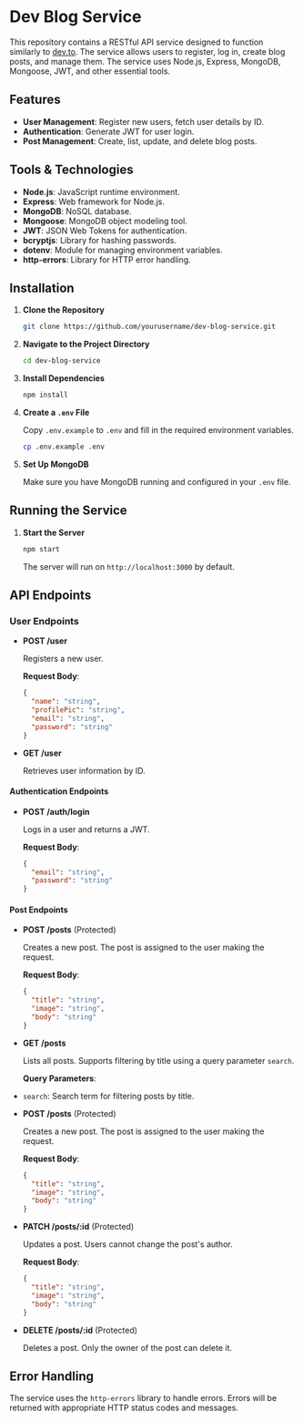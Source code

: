 # Dev Blog Service

This repository contains a RESTful API service designed to function similarly to [dev.to](http://dev.to). The service allows users to register, log in, create blog posts, and manage them. The service uses Node.js, Express, MongoDB, Mongoose, JWT, and other essential tools.

## Features

- **User Management**: Register new users, fetch user details by ID.
- **Authentication**: Generate JWT for user login.
- **Post Management**: Create, list, update, and delete blog posts.

## Tools & Technologies

- **Node.js**: JavaScript runtime environment.
- **Express**: Web framework for Node.js.
- **MongoDB**: NoSQL database.
- **Mongoose**: MongoDB object modeling tool.
- **JWT**: JSON Web Tokens for authentication.
- **bcryptjs**: Library for hashing passwords.
- **dotenv**: Module for managing environment variables.
- **http-errors**: Library for HTTP error handling.

## Installation

1. **Clone the Repository**

    ```bash
    git clone https://github.com/yourusername/dev-blog-service.git
    ```
  

2. **Navigate to the Project Directory**

    ```bash
    cd dev-blog-service
    ```

3. **Install Dependencies**

    ```bash
    npm install
    ```

4. **Create a `.env` File**

    Copy `.env.example` to `.env` and fill in the required environment variables.

    ```bash
    cp .env.example .env
    ```

5. **Set Up MongoDB**

    Make sure you have MongoDB running and configured in your `.env` file.

## Running the Service

1. **Start the Server**

    ```bash
    npm start
    ```

    The server will run on `http://localhost:3000` by default.

## API Endpoints

### User Endpoints

- **POST /user**
  
  Registers a new user.
  
  **Request Body**:
  ```json
  {
    "name": "string",
    "profilePic": "string",
    "email": "string",
    "password": "string"
  }
    ```  


- **GET /user**

  Retrieves user information by ID.

#### Authentication Endpoints

- **POST /auth/login**

  Logs in a user and returns a JWT.

  **Request Body**:
  ```json
  {
    "email": "string",
    "password": "string"
  }
  ```

  
#### Post Endpoints

- **POST /posts** (Protected)

  Creates a new post. The post is assigned to the user making the request.

  **Request Body**:
  ```json
  {
    "title": "string",
    "image": "string",
    "body": "string"
  }
  ```

 - **GET /posts**

    Lists all posts. Supports filtering by title using a query parameter `search`.

     **Query Parameters**:
  - `search`: Search term for filtering posts by title.

- **POST /posts** (Protected)

  Creates a new post. The post is assigned to the user making the request.

  **Request Body**:
  ```json
  {
    "title": "string",
    "image": "string",
    "body": "string"
  }
  ```
- **PATCH /posts/:id** (Protected)

  Updates a post. Users cannot change the post's author.

  **Request Body**:
  ```json
  {
    "title": "string",
    "image": "string",
    "body": "string"
  }
  ```
- **DELETE /posts/:id** (Protected)

  Deletes a post. Only the owner of the post can delete it.

## Error Handling

The service uses the `http-errors` library to handle errors. Errors will be returned with appropriate HTTP status codes and messages.


